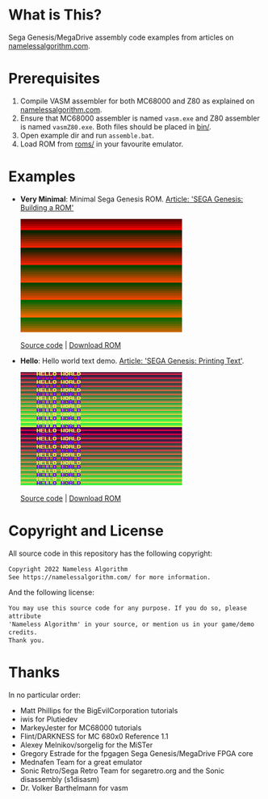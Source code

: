 # What is This?
Sega Genesis/MegaDrive assembly code examples from articles on [namelessalgorithm.com](https://namelessalgorithm.com/genesis/).

# Prerequisites
1. Compile VASM assembler for both MC68000 and Z80 as explained on [namelessalgorithm.com](https://namelessalgorithm.com/genesis/blog/genesis/).
2. Ensure that MC68000 assembler is named `vasm.exe` and Z80 assembler is named `vasmZ80.exe`. Both files should be placed in [bin/](bin/).
3. Open example dir and run `assemble.bat`.
4. Load ROM from [roms/](roms/) in your favourite emulator.

# Examples
- **Very Minimal**: Minimal Sega Genesis ROM.
  [Article: 'SEGA Genesis: Building a ROM'](https://namelessalgorithm.com/genesis/blog/genesis/)
  
  ![Very Minimal Screenshot](screenshots/very_minimal.png)
  
  [Source code](src/very_minimal/very_minimal.asm) | [Download ROM](roms/very_minimal.gen?raw=true)

- **Hello**: Hello world text demo.
  [Article: 'SEGA Genesis: Printing Text'](https://namelessalgorithm.com/genesis/blog/text/).
  
  ![Hello Screenshot](screenshots/hello.png)
  
  [Source code](src/hello_world/hello.asm) | [Download ROM](roms/hello.gen?raw=true)

# Copyright and License
All source code in this repository has the following copyright:
```
Copyright 2022 Nameless Algorithm
See https://namelessalgorithm.com/ for more information.
```
And the following license:
```
You may use this source code for any purpose. If you do so, please attribute
'Nameless Algorithm' in your source, or mention us in your game/demo credits.
Thank you.
```
# Thanks
In no particular order:
- Matt Phillips for the BigEvilCorporation tutorials
- iwis for Plutiedev
- MarkeyJester for MC68000 tutorials
- Flint/DARKNESS for MC 680x0 Reference 1.1
- Alexey Melnikov/sorgelig for the MiSTer
- Gregory Estrade for the fpgagen Sega Genesis/MegaDrive FPGA core
- Mednafen Team for a great emulator
- Sonic Retro/Sega Retro Team for segaretro.org and the Sonic disassembly (s1disasm)
- Dr. Volker Barthelmann for vasm
